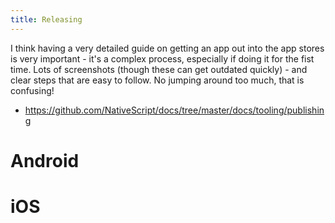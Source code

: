 ```yaml
---
title: Releasing
---
```


I think having a very detailed guide on getting an app out into the app stores is very important - it's a complex process, especially if doing it for the fist time. Lots of screenshots (though these can get outdated quickly) - and clear steps that are easy to follow. No jumping around too much, that is confusing!

- https://github.com/NativeScript/docs/tree/master/docs/tooling/publishing

# Android

# iOS
